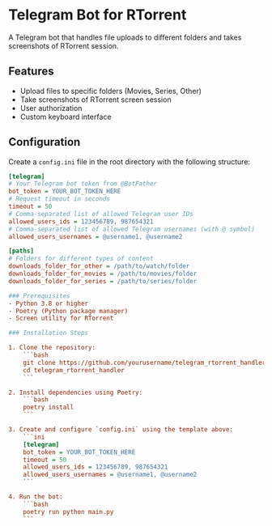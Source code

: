 # Telegram Bot for RTorrent

A Telegram bot that handles file uploads to different folders and takes screenshots of RTorrent session.

## Features
- Upload files to specific folders (Movies, Series, Other)
- Take screenshots of RTorrent screen session
- User authorization
- Custom keyboard interface

## Configuration

Create a `config.ini` file in the root directory with the following structure:

```ini
[telegram]
# Your Telegram bot token from @BotFather
bot_token = YOUR_BOT_TOKEN_HERE
# Request timeout in seconds
timeout = 50
# Comma-separated list of allowed Telegram user IDs
allowed_users_ids = 123456789, 987654321
# Comma-separated list of allowed Telegram usernames (with @ symbol)
allowed_users_usernames = @username1, @username2

[paths]
# Folders for different types of content
downloads_folder_for_other = /path/to/watch/folder
downloads_folder_for_movies = /path/to/movies/folder
downloads_folder_for_series = /path/to/series/folder

### Prerequisites
- Python 3.8 or higher
- Poetry (Python package manager)
- Screen utility for RTorrent

### Installation Steps

1. Clone the repository:
    ```bash
    git clone https://github.com/yourusername/telegram_rtorrent_handler.git
    cd telegram_rtorrent_handler
    ```

2. Install dependencies using Poetry:
    ```bash
    poetry install
    ```

3. Create and configure `config.ini` using the template above:
    ```ini
    [telegram]
    bot_token = YOUR_BOT_TOKEN_HERE
    timeout = 50
    allowed_users_ids = 123456789, 987654321
    allowed_users_usernames = @username1, @username2
    ```

4. Run the bot:
    ```bash
    poetry run python main.py
    ```
